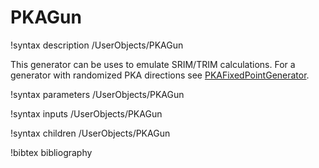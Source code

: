 # PKAGun

!syntax description /UserObjects/PKAGun

This generator can be uses to emulate SRIM/TRIM calculations. For a generator
with randomized PKA directions see
[PKAFixedPointGenerator](/PKAFixedPointGenerator.md).

!syntax parameters /UserObjects/PKAGun

!syntax inputs /UserObjects/PKAGun

!syntax children /UserObjects/PKAGun

!bibtex bibliography

